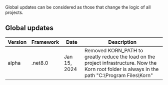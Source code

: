 Global updates can be considered as those that change the logic of all projects.

Global updates
------------------------------
| Version | Framework | Date         | Description  |
| ---     | ---       | ---          | ---          |
| alpha   | .net8.0   | Jan 15, 2024 | Removed KORN_PATH to greatly reduce the load on the project infrastructure. Now the Korn root folder is always in the path "C:\Program Files\Korn" |
